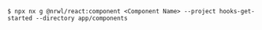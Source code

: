 ```shell script
$ npx nx g @nrwl/react:component <Component Name> --project hooks-get-started --directory app/components
```
